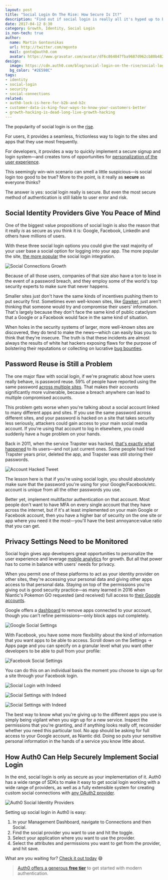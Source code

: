 ```yaml
---
layout: post
title: "Social Login On The Rise: How Secure Is It?"
description: "Find out if social login is really all it's hyped up to be."
date: 2017-04-12 8:30
category: Growth, Identity, Social Login
is_non-tech: true
author:
  name: Martin Gontovnikas
  url: http://twitter.com/mgonto
  mail: gonto@auth0.com
  avatar: https://www.gravatar.com/avatar/df6c864847fba9687d962cb80b482764??s=60
design:
  image: https://cdn.auth0.com/blog/social-login-on-the-rise/social-login-logo.png
  bg_color: "#2E598C"
tags:
- identity
- social-login
- security
- social-connections
related:
- auth0-lock-is-here-for-b2b-and-b2c
- customer-data-is-king-four-ways-to-know-your-customers-better
- growth-hacking-is-dead-long-live-growth-hacking
---
```


The popularity of social login is on the [rise](https://auth0.com/blog/analysis-of-social-connection-data/).

For users, it provides a seamless, frictionless way to login to the sites and apps that they use most frequently.

For developers, it provides a way to quickly implement a secure signup and login system—and creates tons of opportunities for [personalization of the user experience](https://auth0.com/blog/how-to-use-social-login-to-drive-your-apps-growth/).

This seemingly win-win scenario can smell a little suspicious—is social login too good to be true? More to the point, is it really as **secure** as everyone thinks?

The answer is yes: social login really is secure. But even the most secure method of authentication is still liable to user error and risk.

## Social Identity Providers Give You Peace of Mind

One of the biggest value propositions of social login is also the reason that it really *is* as secure as you think it is: Google, Facebook, LinkedIn and others have millions of users.

With these three social login options you could give the vast majority of your user base a social option for logging into your app. The more popular the site, [the more popular](https://auth0.com/blog/analysis-of-social-connection-data/) the social login integration.

![Social Connections Growth](https://cdn.auth0.com/blog/social-login-on-the-rise/social-connections-usage.png)

Because of all those users, companies of that size also have a ton to lose in the event of a password breach, and they employ some of the world's top security experts to make sure that never happens.

Smaller sites just don't have the same kinds of incentives pushing them to put security first. Sometimes even well-known sites, like [Gawker](http://www.pcmag.com/article2/0,2817,2484486,00.asp), just aren't thinking that someone would try and compromise their users' information. That's largely because they don't face the same kind of public cataclysm that a Google or a Facebook would face in the same kind of situation.

When holes in the security systems of larger, more well-known sites are discovered, they do tend to make the news—which can easily bias you to think that they're insecure. The truth is that these incidents are almost always the results of white hat hackers exposing flaws for the purpose of bolstering their reputations or collecting on lucrative [bug bounties](https://www.facebook.com/whitehat).

## Password Reuse is Still a Problem

The one major flaw with social login, if we're pragmatic about how users really behave, is password reuse. 59% of people have reported using the same password [across multiple sites](http://betanews.com/2015/07/30/59-percent-of-consumers-reuse-passwords/). That makes their accounts significantly more vulnerable, because a breach anywhere can lead to multiple compromised accounts.

This problem gets worse when you're talking about a social account linked to many different apps and sites. If you use the same password across different sites, and your password is hacked on a site that takes security less seriously, attackers could gain access to your main social media account. If you're using that account to log in elsewhere, you could suddenly have a huge problem on your hands.

Back in 2011, when the service Trapster was hacked, [that's exactly what happened](https://www.troyhunt.com/only-secure-password-is-one-you-cant/) to its users—and not just current ones. Some people had tried Trapster years prior, deleted the app, and Trapster was still storing their passwords.

![Account Hacked Tweet](https://cdn.auth0.com/blog/social-login-on-the-rise/10701069image2.png)

The lesson here is that if you're using social login, you should absolutely make sure that the password you're using for your Google/Facebook/etc. account is unique from all the other passwords you use.

Better yet, implement multifactor authentication on that account. Most people don't want to have MFA on every single account that they have across the internet, but if it's at least implemented on your main Google or Facebook account, then you have a higher bar of security on the one site or app where you need it the most—you'll have the best annoyance:value ratio that you can get.

## Privacy Settings Need to be Monitored

Social login gives app developers great opportunities to personalize the user experience and leverage [mobile analytics](https://amplitude.com/mobile-analytics) for growth. But all that power has to come in balance with users' needs for privacy.

When you permit one of these platforms to act as your identity provider on other sites, they're accessing your personal data and giving other apps access to that personal data. Staying on top of the permissions you're giving out is good security practice—as many learned in 2016 when Niantic's Pokemon GO requested (and received) full access to [their Google accounts](https://auth0.com/blog/pokemon-go-catches-all-your-data/).

Google offers a [dashboard](https://security.google.com/settings/security/permissions?pli=1) to remove apps connected to your account, though you can't refine permissions—only block apps out completely.

![Google Social Settings](https://cdn.auth0.com/blog/social-login-on-the-rise/google-settings.png)

With Facebook, you have some more flexibility about the kind of information that you want apps to be able to access. Scroll down on the Settings → Apps page and you can specify on a granular level what you want other developers to be able to pull from your profile:

![Facebook Social Settings](https://cdn.auth0.com/blog/social-login-on-the-rise/facebook-settings.png)

You can do this on an individual basis the moment you choose to sign up for a site through your Facebook login.

![Social Login with Indeed](https://cdn.auth0.com/blog/social-login-on-the-rise/sign-in-indeed.png)

![Social Settings with Indeed](https://cdn.auth0.com/blog/social-login-on-the-rise/login-with-facebook-settings-indeed.png)

![Social Settings with Indeed](https://cdn.auth0.com/blog/social-login-on-the-rise/login-with-facebook-settings-indeed-2.png)

The best way to know what you're giving up to the different apps you use is simply being vigilant when you sign up for a new service. Inspect the permissions that you're granting, and if anything looks really off, reconsider whether you need this particular tool. No app should be asking for full access to your Google account, as Niantic did. Doing so puts your sensitive personal information in the hands of a service you know little about.

## How Auth0 Can Help Securely Implement Social Login

In the end, social login is only as secure as your implementation of it. Auth0 has a wide range of SDKs to make it easy to get social login working with a wide range of providers, as well as a fully extensible system for creating custom social connections with [any OAuth2 provider](https://manage.auth0.com/#/extensions).

![Auth0 Social Identity Providers](https://cdn.auth0.com/blog/social-login-on-the-rise/providers.png)

Setting up social login in Auth0 is easy:

1. In your Management Dashboard, navigate to Connections and then Social.
2. Find the social provider you want to use and hit the toggle.
3. Select your application where you want to use the provider.
4. Select the attributes and permissions you want to get from the provider, and hit save.

What are you waiting for? [Check it out today](https://auth0.com/) 😄

> [Auth0 offers a generous **free tier**](https://auth0.com/pricing) to get started with modern authentication.
